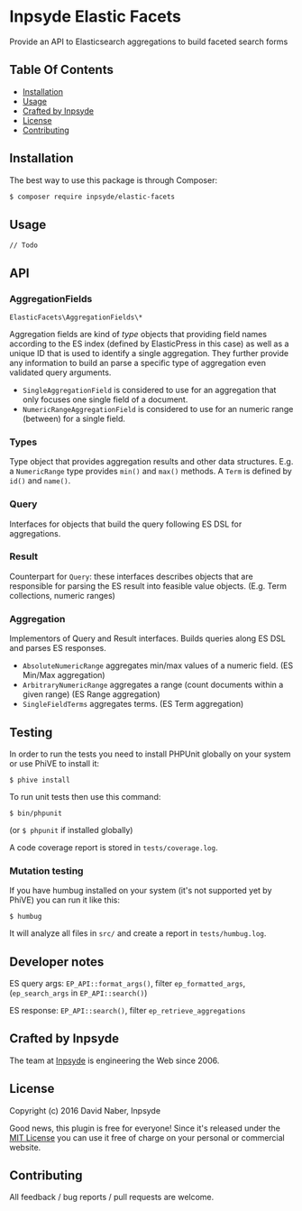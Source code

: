 # Inpsyde Elastic Facets

Provide an API to Elasticsearch aggregations to build faceted search forms

## Table Of Contents

* [Installation](#installation)
* [Usage](#usage)
* [Crafted by Inpsyde](#crafted-by-inpsyde)
* [License](#license)
* [Contributing](#contributing)

## Installation

The best way to use this package is through Composer:

```BASH
$ composer require inpsyde/elastic-facets
```

## Usage

`// Todo`

## API

### AggregationFields

`ElasticFacets\AggregationFields\*`

Aggregation fields are kind of _type_ objects that providing field names according to the ES index (defined by ElasticPress in this case) as well as a unique ID that is used to identify a single aggregation. They further provide any information to build an parse a specific type of aggregation even validated query arguments.

 * `SingleAggregationField` is considered to use for an aggregation that only focuses one single field of a document.
 * `NumericRangeAggregationField` is considered to use for an numeric range (between) for a single field.

### Types

Type object that provides aggregation results and other data structures. E.g. a `NumericRange` type provides `min()` and `max()` methods. A `Term` is defined by `id()` and `name()`.

### Query

Interfaces for objects that build the query following ES DSL for aggregations.

### Result

Counterpart for `Query`: these interfaces describes objects that are responsible for parsing the ES result into feasible value objects. (E.g. Term collections, numeric ranges)
 
### Aggregation
 
Implementors of Query and Result interfaces. Builds queries along ES DSL and parses ES responses.

 * `AbsoluteNumericRange` aggregates min/max values of a numeric field. (ES Min/Max aggregation)
 * `ArbitraryNumericRange` aggregates a range (count documents within a given range) (ES Range aggregation)
 * `SingleFieldTerms` aggregates terms. (ES Term aggregation)

## Testing
In order to run the tests you need to install PHPUnit globally on your system or use PhiVE to install it:

```
$ phive install
```
To run unit tests then use this command:
```
$ bin/phpunit 
```
(or `$ phpunit` if installed globally)

A code coverage report is stored in `tests/coverage.log`.

### Mutation testing

If you have humbug installed on your system (it's not supported yet by PhiVE) you can run it like this:

```
$ humbug
```
It will analyze all files in `src/` and create a report in `tests/humbug.log`.

## Developer notes

ES query args: `EP_API::format_args()`, filter `ep_formatted_args`,  (`ep_search_args` in `EP_API::search()`)

ES response: `EP_API::search()`, filter `ep_retrieve_aggregations`

## Crafted by Inpsyde

The team at [Inpsyde](http://inpsyde.com) is engineering the Web since 2006.

## License

Copyright (c) 2016 David Naber, Inpsyde

Good news, this plugin is free for everyone! Since it's released under the [MIT License](LICENSE) you can use it free of charge on your personal or commercial website.

## Contributing

All feedback / bug reports / pull requests are welcome.